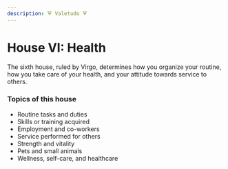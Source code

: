 ```yaml
---
description: 🜃 Valetudo 🜃
---
```


# House VI: Health

The sixth house, ruled by Virgo, determines how you organize your routine, how you take care of your health, and your attitude towards service to others.



### Topics of this house

* Routine tasks and duties
* Skills or training acquired
* Employment and co-workers
* Service performed for others
* Strength and vitality
* Pets and small animals
* Wellness, self-care, and healthcare



